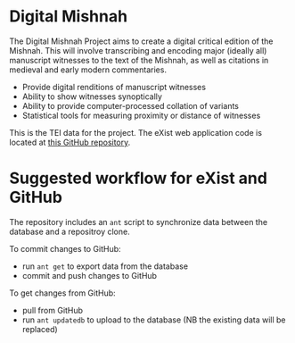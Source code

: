# Digital Mishnah

The Digital Mishnah Project aims to create a digital critical edition of the Mishnah. This will involve transcribing and encoding major (ideally all) manuscript witnesses to the text of the Mishnah, as well as citations in medieval and early modern commentaries.

* Provide digital renditions of manuscript witnesses
* Ability to show witnesses synoptically
* Ability to provide computer-processed collation of variants
* Statistical tools for measuring proximity or distance of witnesses

This is the TEI data for the project. The eXist web application code is located at [this GitHub repository](https://github.com/umd-mith/mishnah).

# Suggested workflow for eXist and GitHub

The repository includes an `ant` script to synchronize data between the database and a repositroy clone.

To commit changes to GitHub:

* run `ant get` to export data from the database
* commit and push changes to GitHub

To get changes from GitHub:

* pull from GitHub
* run `ant updatedb` to upload to the database (NB the existing data will be replaced)
